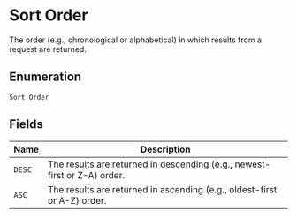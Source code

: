 
# Sort Order

The order (e.g., chronological or alphabetical) in which results from a request are returned.

## Enumeration

`Sort Order`

## Fields

| Name | Description |
|  --- | --- |
| `DESC` | The results are returned in descending (e.g., newest-first or Z-A) order. |
| `ASC` | The results are returned in ascending (e.g., oldest-first or A-Z) order. |

